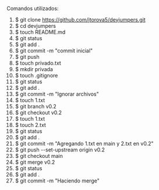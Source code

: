 
Comandos utilizados: 

1. $ git clone https://github.com/jtorova5/devjumpers.git
2. $ cd devjumpers
3. $ touch README.md
4. $ git status
5. $ git add .
6. $ git commit -m "commit inicial"
7. $ git push
8. $ touch privado.txt
9. $ mkdir privada
10. $ touch .gitignore
11. $ git status
12. $ git add .
13. $ git commit -m "Ignorar archivos"
14. $ touch 1.txt
15. $ git branch v0.2
16. $ git checkout v0.2
17. $ touch 1.txt
18. $ touch 2.txt
19. $ git status
20. $ git add .
21. $ git commit -m "Agregando 1.txt en main y 2.txt en v0.2"
22. $ git push --set-upstream origin v0.2
23. $ git checkout main
24. $ git merge v0.2
25. $ git status
26. $ git add .
27. $ git commit -m "Haciendo merge"





